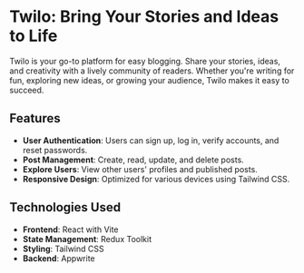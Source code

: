 # Twilo: Bring Your Stories and Ideas to Life

Twilo is your go-to platform for easy blogging. Share your stories, ideas, and creativity with a lively community of readers. Whether you're writing for fun, exploring new ideas, or growing your audience, Twilo makes it easy to succeed.

## Features

- **User Authentication**: Users can sign up, log in, verify accounts, and reset passwords.
- **Post Management**: Create, read, update, and delete posts.
- **Explore Users**: View other users' profiles and published posts.
- **Responsive Design**: Optimized for various devices using Tailwind CSS.

## Technologies Used

- **Frontend**: React with Vite
- **State Management**: Redux Toolkit
- **Styling**: Tailwind CSS
- **Backend**: Appwrite
